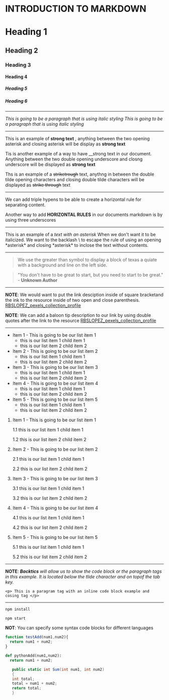 # INTRODUCTION TO MARKDOWN

<!--HEADING-->
# Heading 1

## Heading 2

### Heading 3

#### Heading 4

##### Heading 5

##### Heading 6

---

<!--Italics-->

_This is going to be a paragraph that is using italic styling_
*This is going to be a paragraph that is using italic styling*


***

<!--Strong-->

This is an example of **strong text** , anything between the two opening asterisk and closing asterisk will be display as **strong text**

Tis is another example of a way to have __strong text in our document. Anything between the two double opening underscore and closng underscore will be displayed as __strong text__

<!--strike Through-->

Ths is an example of a ~~striketrough~~ text, anythng in between the double tilde opening characters and closing double tilde characters will be displayed as ~~strike through~~ text

---
<!--Horizontal rule-->

We can add triple hypens to be able to create a horizontal rule for separating content.

Another way to add __HORIZONTAL RULES__ in our documents markdown is by using three underscores
___

<!--Escape Characr Rule Using Backslash-->

This is an example of a *text with an asterisk* When we don't want it to be italicized. We want to  the backlash \ to escape the rule of using an opening \*asterisk* and closing \*asterisk*
 to inclose the text without contents.

---

<!--Blockquote Rule-->

> We use the greater than symbol to display a block of texas a quiate with a background and line on the left side.

> "You don't have to be great to start, but you need to start to be great." - __Unknown Author__

---
<!--Link Rule-->

**NOTE**: We would want to put the link desciption inside of square bracketand the ink to the resource inside of two open and close parenthesis.
[RBSLOPEZ_pexels_collection_profile](https://www.pexels.com/@rodrigo-bonzerr-s-lopez-462356/)

__NOTE__: We can add a baloon tip description to our link by using double quotes after the link to the resource
[RBSLOPEZ_pexels_collection_profile](https://www.pexels.com/@rodrigo-bonzerr-s-lopez-462356/ "This is RBSLOPEX pexel photo collection")

---

<!--list item rules-->

<!--UNORDERED LIST-->

* Item 1 - This is going to be our list item 1
  *  this is our list item 1 child item 1
  *  this is our list item 2 child item 2
* Item 2 - This is going to be our list item 2
  *  this is our list item 1 child item 1
  *  this is our list item 2 child item 2
* Item 3 - This is going to be our list item 3
  *  this is our list item 1 child item 1
  *  this is our list item 2 child item 2
* Item 4 - This is going to be our list item 4
  *  this is our list item 1 child item 1
  *  this is our list item 2 child item 2
* Item 5 - This is going to be our list item 5
  *  this is our list item 1 child item 1
  *  this is our list item 2 child item 2

<!--ordered list-->

1. Item 1 - This is going to be our list item 1
  
     1.1 this is our list item 1 child item 1
  
     1.2  this is our list item 2 child item 2
  
2. Item 2 - This is going to be our list item 2

     2.1  this is our list item 1 child item 1
  
     2.2  this is our list item 2 child item 2
  
3. Item 3 - This is going to be our list item 3

     3.1  this is our list item 1 child item 1
  
     3.2  this is our list item 2 child item 2
  
4. Item 4 - This is going to be our list item 4

     4.1  this is our list item 1 child item 1
  
     4.2  this is our list item 2 child item 2
  
5. Item 5 - This is going to be our list item 5

     5.1  this is our list item 1 child item 1
   
     5.2  this is our list item 2 child item 2

---

**NOTE**: *__Backtics__ will allow us to show the code block or the paragraph tags in this example. It is located below the tlide character and on topof the tab key.*
<!--code ock inline example rule-->

`<p> This is a paragram tag with an inline code block example and cosing tag </p>`

---

<!--GITHUB FLAVOR SET OF CODE BLOCK-->
<!--CODE BLOCKS FOR GITHUB DOCUMENTATION-->

```bash
npm install

npm start
```

**NOT**: You can specify some syntax code blocks for different languages 

```javascript
function testAdd(num1,num2){ 
  return num1 + num2;
}
```

```python
def pythonAdd(num1,num2):
  return num1 + num2;
```
```C#
   public static int Sum(int num1, int num2)
   {
   int total;
   total = num1 + num2;
   return total;
   }

```




